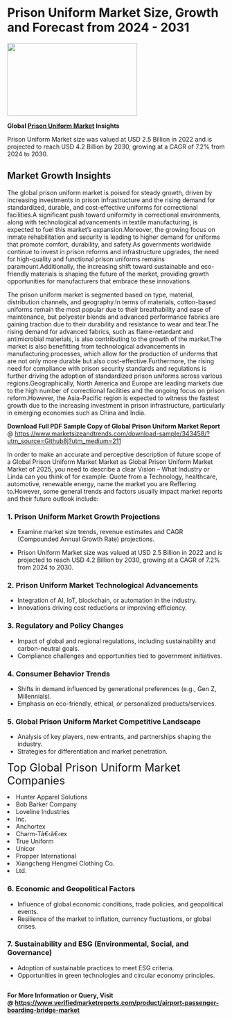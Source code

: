 <H1>Prison Uniform Market Size, Growth and Forecast from 2024 - 2031</H1><img class="aligncenter size-medium wp-image-584254" src="https://thirdeyenews.in/wp-content/uploads/2024/09/Global-Market-Research-300x168.jpeg" alt="" width="300" height="168" /><p><strong>Global&nbsp;<a href="https://www.marketsizeandtrends.com/download-sample/343458/?utm_source=Github8j?utm_medium=211">Prison Uniform Market</a> Insights</strong></p><p>Prison Uniform Market size was valued at USD 2.5 Billion in 2022 and is projected to reach USD 4.2 Billion by 2030, growing at a CAGR of 7.2% from 2024 to 2030.</p><p><h2>Market Growth Insights</h2> <p>The global prison uniform market is poised for steady growth, driven by increasing investments in prison infrastructure and the rising demand for standardized, durable, and cost-effective uniforms for correctional facilities.A significant push toward uniformity in correctional environments, along with technological advancements in textile manufacturing, is expected to fuel this market’s expansion.Moreover, the growing focus on inmate rehabilitation and security is leading to higher demand for uniforms that promote comfort, durability, and safety.As governments worldwide continue to invest in prison reforms and infrastructure upgrades, the need for high-quality and functional prison uniforms remains paramount.Additionally, the increasing shift toward sustainable and eco-friendly materials is shaping the future of the market, providing growth opportunities for manufacturers that embrace these innovations.</p> <p>The prison uniform market is segmented based on type, material, distribution channels, and geography.In terms of materials, cotton-based uniforms remain the most popular due to their breathability and ease of maintenance, but polyester blends and advanced performance fabrics are gaining traction due to their durability and resistance to wear and tear.The rising demand for advanced fabrics, such as flame-retardant and antimicrobial materials, is also contributing to the growth of the market.The market is also benefitting from technological advancements in manufacturing processes, which allow for the production of uniforms that are not only more durable but also cost-effective.Furthermore, the rising need for compliance with prison security standards and regulations is further driving the adoption of standardized prison uniforms across various regions.Geographically, North America and Europe are leading markets due to the high number of correctional facilities and the ongoing focus on prison reform.However, the Asia-Pacific region is expected to witness the fastest growth due to the increasing investment in prison infrastructure, particularly in emerging economies such as China and India.</p> <p><span class=""><strong>Download Full PDF Sample Copy of Global Prison Uniform Market Report</strong> @ <a href="https://www.marketsizeandtrends.com/download-sample/343458/?utm_source=Github8j?utm_medium=211" target="_blank">https://www.marketsizeandtrends.com/download-sample/343458/?utm_source=Github8j?utm_medium=211</a></span></p><p>In order to make an accurate and perceptive description of future scope of a Global&nbsp;Prison Uniform Market Market as Global&nbsp;Prison Uniform Market Market of 2025, you need to describe a clear Vision &ndash; What Industry or Linda can you think of for example: Quote from a Technology, healthcare, automotive, renewable energy, name the market you are Reffering to.However, some general trends and factors usually impact market reports and their future outlook include:</p><h3>1.&nbsp;<strong>Prison Uniform Market Growth Projections</strong></h3><ul><li>Examine market size trends, revenue estimates and CAGR (Compounded Annual Growth Rate) projections.</li><li><p>Prison Uniform Market size was valued at USD 2.5 Billion in 2022 and is projected to reach USD 4.2 Billion by 2030, growing at a CAGR of 7.2% from 2024 to 2030.</p></li></ul><h3>2.&nbsp;<strong>Prison Uniform Market Technological Advancements</strong></h3><ul><li>Integration of AI, IoT, blockchain, or automation in the industry.</li><li>Innovations driving cost reductions or improving efficiency.</li></ul><h3>3.&nbsp;<strong>Regulatory and Policy Changes</strong></h3><ul><li>Impact of global and regional regulations, including sustainability and carbon-neutral goals.</li><li>Compliance challenges and opportunities tied to government initiatives.</li></ul><h3>4.&nbsp;<strong>Consumer Behavior Trends</strong></h3><ul><li>Shifts in demand influenced by generational preferences (e.g., Gen Z, Millennials).</li><li>Emphasis on eco-friendly, ethical, or personalized products/services.</li></ul><h3>5.&nbsp;<strong>Global Prison Uniform Market Competitive Landscape</strong></h3><ul><li>Analysis of key players, new entrants, and partnerships shaping the industry.</li><li>Strategies for differentiation and market penetration.</li></ul><p data-pm-slice="1 1 []"><span style="color: inherit; font-family: inherit; font-size: 25px;">Top Global Prison Uniform Market Companies</span></p><div class="" data-test-id=""><p><li>Hunter Apparel Solutions</li><li> Bob Barker Company</li><li> Loveline Industries</li><li> Inc.</li><li> Anchortex</li><li> Charm-Tâ€‹â€‹ex</li><li> True Uniform</li><li> Unicor</li><li> Propper International</li><li> Xiangcheng Hengmei Clothing Co.</li><li> Ltd.</li></p></div><h3>6.&nbsp;<strong>Economic and Geopolitical Factors</strong></h3><ul><li>Influence of global economic conditions, trade policies, and geopolitical events.</li><li>Resilience of the market to inflation, currency fluctuations, or global crises.</li></ul><h3>7.&nbsp;<strong>Sustainability and ESG (Environmental, Social, and Governance)</strong></h3><ul><li>Adoption of sustainable practices to meet ESG criteria.</li><li>Opportunities in green technologies and circular economy principles.</li></ul><h2><strong style="font-size: 14px;">For More Information or Query, Visit @&nbsp;</strong><a style="background-color: #ffffff; font-size: 14px;" href="https://www.marketsizeandtrends.com/report/prison-uniform-market/" target="_blank">https://www.verifiedmarketreports.com/product/airport-passenger-boarding-bridge-market</a></h2>